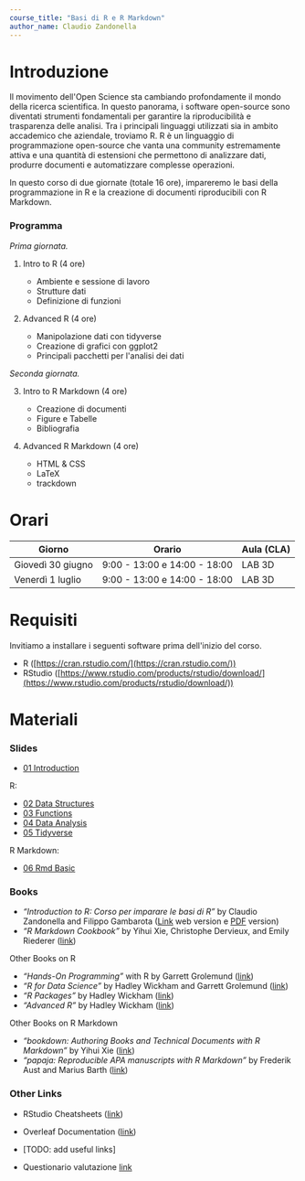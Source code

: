 ```yaml
---
course_title: "Basi di R e R Markdown"
author_name: Claudio Zandonella
---
```


# Introduzione

Il movimento dell'Open Science sta cambiando profondamente il mondo della ricerca scientifica. In questo panorama, i software open-source sono diventati strumenti fondamentali per garantire la riproducibilità e trasparenza delle analisi. Tra i principali linguaggi utilizzati sia in ambito accademico che aziendale, troviamo R. R è un linguaggio di programmazione open-source che vanta una community estremamente attiva e una quantità di estensioni che permettono di analizzare dati, produrre documenti e automatizzare complesse operazioni.

In questo corso di due giornate (totale 16 ore), impareremo le basi della programmazione in R e la creazione di documenti riproducibili con R Markdown. 

### Programma

*Prima giornata.* 

1. Intro to R (4 ore)
    - Ambiente e sessione di lavoro
    - Strutture dati
    - Definizione di funzioni

2. Advanced R (4 ore)
    - Manipolazione dati con tidyverse
    - Creazione di grafici con ggplot2
    - Principali pacchetti per l'analisi dei dati

*Seconda giornata.* 

3. Intro to R Markdown (4 ore)
    - Creazione di documenti
    - Figure e Tabelle
    - Bibliografia

4. Advanced R Markdown (4 ore)
    - HTML & CSS
    - LaTeX
    - trackdown

# Orari


| Giorno | Orario | Aula (CLA)|
|-------|------|-----|
| Giovedì 30 giugno | 9:00 - 13:00 e 14:00 - 18:00 | LAB 3D  |
| Venerdì 1 luglio  | 9:00 - 13:00 e 14:00 - 18:00 | LAB 3D  |


# Requisiti

Invitiamo a installare i seguenti software prima dell'inizio del corso.

- R ([https://cran.rstudio.com/](https://cran.rstudio.com/))
- RStudio ([https://www.rstudio.com/products/rstudio/download/](https://www.rstudio.com/products/rstudio/download/))

# Materiali

### Slides

- [01 Introduction](files/slides/01-intro.html)

R:

- [02 Data Structures](files/slides/02-R-data-structures.html)
- [03 Functions](files/slides/03-R-functions.html)
- [04 Data Analysis](files/slides/04-R-data-analysis.html)
- [05 Tidyverse](files/slides/05-R-tidyverse.html)

R Markdown:

- [06 Rmd Basic](files/slides/06-Rmarkdown-basics.html)

### Books

- *“Introduction to R: Corso per imparare le basi di R”* by Claudio Zandonella and Filippo Gambarota
 ([Link](https://psicostat.github.io/Introduction2R/) web version e [PDF](https://psicostat.github.io/Introduction2R/Introduction2R.pdf) version)
- *“R Markdown Cookbook”* by Yihui Xie, Christophe Dervieux, and Emily Riederer ([link](https://bookdown.org/yihui/rmarkdown-cookbook/))

Other Books on R

- *“Hands-On Programming”* with R by Garrett Grolemund ([link](https://rstudio-education.github.io/hopr/))
- *“R for Data Science”* by Hadley Wickham and Garrett Grolemund ([link](https://r4ds.had.co.nz/))
- *“R Packages”* by Hadley Wickham ([link](https://r-pkgs.org/))
- *“Advanced R”* by Hadley Wickham ([link](https://adv-r.hadley.nz/))

Other Books on R Markdown

- *“bookdown: Authoring Books and Technical Documents with R Markdown”* by Yihui Xie ([link](https://bookdown.org/yihui/bookdown/))
- *“papaja: Reproducible APA manuscripts with R Markdown”* by Frederik Aust and Marius Barth ([link](http://frederikaust.com/papaja_man/))


### Other Links

- RStudio Cheatsheets ([link](https://www.rstudio.com/resources/cheatsheets/))
- Overleaf Documentation ([link](https://www.overleaf.com/learn))

- [TODO: add useful links]

- Questionario valutazione [link](https://forms.gle/6ycuFMdDnyemD4AR6)



